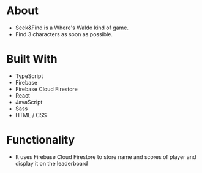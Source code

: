 # About

-   Seek&Find is a Where's Waldo kind of game.
-   Find 3 characters as soon as possible.

# Built With

-   TypeScript
-   Firebase
-   Firebase Cloud Firestore
-   React
-   JavaScript
-   Sass
-   HTML / CSS

# Functionality

-   It uses Firebase Cloud Firestore to store name and scores of player and display it on the leaderboard
